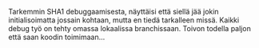 Tarkemmin SHA1 debuggaamisesta, näyttäisi että siellä jää jokin initialisoimatta jossain kohtaan, mutta en tiedä tarkalleen missä. Kaikki debug työ on tehty omassa lokaalissa branchissaan. Toivon todella paljon että saan koodin toimimaan...
